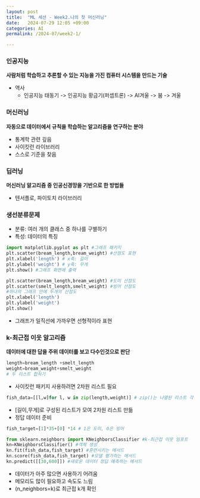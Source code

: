 ```yaml
---
layout: post
title:  "ML 세션 - Week2.나의 첫 머신러닝"
date:   2024-07-29 12:05 +09:00
categories: AI
permalink: /2024-07/week2-1/

---
```

### 인공지능
**사람처럼 학습하고 추론할 수 있는 지능을 가진 컴퓨터 시스템을 만드는 기술**
* 역사
    * 인공지능 태동기 -> 인공지능 황금기(퍼셉트론) -> AI겨울 -> 붐 -> 겨울  


### 머신러닝
**자동으로 데이터에서 규칙을 학습하는 알고리즘을 연구하는 분야**
* 통계학 관련 깊음
* 사이킷런 라이브러리
* 스스로 기준을 찾음  


### 딥러닝
**머신러닝 알고리즘 중 인공신경망을 기반으로 한 방법들**
* 텐서플로, 파이토치 라이브러리  


### 생선분류문제
* 분류: 여러 개의 클래스 중 하나를 구별하기
* 특성: 데이터의 특징  

```python
import matplotlib.pyplot as plt #그래프 패키지
plt.scatter(bream_length,bream_weight) #산점도 표현
plt.xlabel('length') # x축: 길이
plt.ylabel('weight') # y축: 무게
plt.show() #그래프 화면에 출력
```  

```python
plt.scatter(bream_length,bream_weight) #도미 산점도
plt.scatter(smelt_length,smelt_weight) #빙어 산점도
#하나의 그래프 안에 두개의 산점도
plt.xlabel('length')
plt.ylabel('weight')
plt.show()
```  

* 그래프가 일직선에 가까우면 선형적이라 표현  


### k-최근접 이웃 알고리즘
**데이터에 대한 답을 주위 데이터를 보고 다수인것으로 판단**
```python
length=bream_length +smelt_length
weight=bream_weight+smelt_weight
# 두 리스트 합치기
```
* 사이킷런 패키지 사용하려면 2차원 리스트 필요  

```python
fish_data=[[l,w]for l, w in zip(length,weight)] # zip()는 나열된 리스트 각각에서 하나씩 원소 꺼내 반환
```
* [길이,무게]로 구성된 리스트가 모여 2차원 리스트 만듦
* 정답 데이터 준비  

```python
fish_target=[1]*35+[0] *14 # 1은 도미, 0은 빙어
```  

```python
from sklearn.neighbors import KNeighborsClassifier #k-최근접 이웃 임포트
kn=KNeighborsClassifier() #객체 생성
kn.fit(fish_data,fish_target) #훈련시키는 메서드
kn.score(fish_data,fish_target) #모델 평가하는 메서드
kn.predict([[30,600]]) #새로운 데이터 정답 예측하는 메서드
```
* 데이터가 아주 많으면 사용하기 어려움
* 메모리도 많이 필요하고 속도도 느림
* (n_neighbors=k)로 최근접 k개 확인
